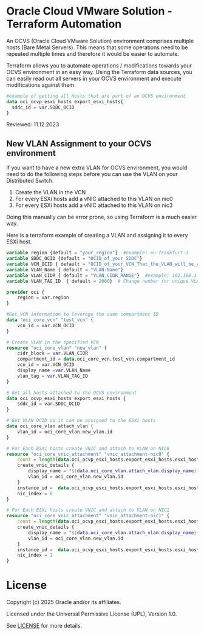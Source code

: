 # Oracle Cloud VMware Solution - Terraform Automation

An OCVS (Oracle Cloud VMware Solution) environment comprises multiple hosts (Bare Metal Servers). 
This means that some operations need to be repeated multiple times
and therefore it would be easier to automate.

Terraform allows you to automate operations / modifications towards your
OCVS environment in an easy way. Using the Terraform data sources, you can easily read
out all servers in your OCVS environment and execute modifications against them

```tf
#example of getting all Hosts that are part of an OCVS environment
data oci_ocvp_esxi_hosts export_esxi_hosts{
  sddc_id = var.SDDC_OCID
}
```

Reviewed: 11.12.2023

## New VLAN Assignment to your OCVS environment

If you want to have a new extra VLAN for OCVS environment, you would need to do the following steps
before you can use the VLAN on your Distributed Switch.
1. Create the VLAN in the VCN
2. For every ESXi hosts add a vNIC attached to this VLAN on nic0
3. For every ESXi hosts add a vNIC attached to this VLAN on nic3

Doing this manually can be error prone, so using Terraform is a much easier way. 

Here is a terraform example of creating a VLAN and assigning it to every ESXi host.

```tf
variable region {default = "your_region"}  #example: eu-frankfurt-1
variable SDDC_OCID {default = "OCID_of_your_SDDC"}
variable VCN_OCID { default = "OCID_of_your_VCN_That_the_VLAN_will_be_created_into"}
variable VLAN_Name { default = "VLAN-Name"}
variable VLAN_CIDR { default = "VLAN_CIDR_RANGE"}  #example: 192.168.1.0/24 -> Range needs to be within VCN range
variable VLAN_TAG_ID  { default = 2000}  # Change number for unique VLAN ID

provider oci {
	region = var.region
}

#Get VCN information to leverage the same compartment ID
data "oci_core_vcn" "test_vcn" {
    vcn_id = var.VCN_OCID
}

# Create VLAN in the specified VCN
resource "oci_core_vlan" "new_vlan" {
    cidr_block = var.VLAN_CIDR
    compartment_id = data.oci_core_vcn.test_vcn.compartment_id
    vcn_id = var.VCN_OCID
    display_name =var.VLAN_Name
    vlan_tag = var.VLAN_TAG_ID
}

# Get all hosts attached to the OCVS environment
data oci_ocvp_esxi_hosts export_esxi_hosts {
    sddc_id = var.SDDC_OCID
}

# Get VLAN OCID so it can be assigned to the ESXi hosts
data oci_core_vlan attach_vlan {
    vlan_id = oci_core_vlan.new_vlan.id
}

# For Each ESXi hosts create VNIC and attach to VLAN on NIC0
resource "oci_core_vnic_attachment" "vnic_attachment-nic0" {
    count = length(data.oci_ocvp_esxi_hosts.export_esxi_hosts.esxi_host_collection)
    create_vnic_details {
        display_name = "${data.oci_core_vlan.attach_vlan.display_name}-Nic0"
        vlan_id = oci_core_vlan.new_vlan.id
    }
    instance_id =  data.oci_ocvp_esxi_hosts.export_esxi_hosts.esxi_host_collection[count.index].compute_instance_id
    nic_index = 0
}

# For Each ESXi hosts create VNIC and attach to VLAN on NIC1
resource "oci_core_vnic_attachment" "vnic_attachment-nic1" {
    count = length(data.oci_ocvp_esxi_hosts.export_esxi_hosts.esxi_host_collection)
    create_vnic_details {
        display_name = "${data.oci_core_vlan.attach_vlan.display_name}-Nic1"
        vlan_id = oci_core_vlan.new_vlan.id
    }
    instance_id =  data.oci_ocvp_esxi_hosts.export_esxi_hosts.esxi_host_collection[count.index].compute_instance_id
    nic_index = 1
}
```
# License

Copyright (c) 2025 Oracle and/or its affiliates.

Licensed under the Universal Permissive License (UPL), Version 1.0.

See [LICENSE](https://github.com/oracle-devrel/technology-engineering/blob/main/LICENSE) for more details.